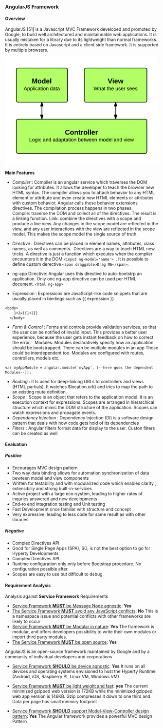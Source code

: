 ### AngularJS Framework 

#### Overview
AngularJS [51] is a Javascript MVC Framework developed and promoted by Google, to build well architectured and maintainnable web applications. 
It is usually mistaken for a library due to its lightweight than normal frameworks. It is entirely based on 
Javascript and a client side framework. It is supported by multiple browsers. 


![Figure @sota-messaging-mvc-angular: AngularJS Framework](mvc_angular.png)


**Main Features**


* *Compiler* : Compiler is an angular service which traverses the DOM looking for attributes. It allows the developer to teach the browser new HTML syntax. The compiler allows you to attach behavior to any HTML element or attribute and even create new HTML elements or attributes with custom behavior. Angular calls these behavior extensions directives.
The compilation process happens in two phases.
Compile: traverse the DOM and collect all of the directives. The result is a linking function.
Link: combine the directives with a scope and produce a live view. Any changes in the scope model are reflected in the view, and any user interactions with the view are reflected in the scope model. This makes the scope model the single source of truth.
* *Directive* : Directives can be placed in element names, attributes, class names, as well as comments.  Directives are a way to teach HTML new tricks.
A directive is just a function which executes when the compiler encounters it in the DOM ```<input ng-model='name'> ```. It is possible to define custom derective
```<span draggable>Drag ME</span>```.

* ng-app Directive: Angular uses this directive to auto-bootstrp an application. Only one ng-app directive can be used per HTML document.
```<html ng-app> ```
* Expression : Expressions are JavaScript-like code snippets that are usually placed in bindings such as {{ expression }}
```
<body>
    1+2={{1+2}}
  </body>

```
* *Form & Control* : Forms and controls provide validation services, so that the user can be notified of invalid input. This provides a better user experience, because the user gets instant feedback on how to correct the error.``
Modules: Modules declaratively specify how an application should be bootstrapped. There can be multiple modules in an app
Those could be interdependent too. Modules are configured with routes, controllers, models etc.

```
var myAppModule = angular.module('myApp', [--here goes the dependent Modules--]);
```

* *Routing* : It Is used for deep-linking URLs to controllers and views (HTML partials). It watches $location.url() and tries to map the path to an existing route definition.
* *Scope* : Scope is an object that refers to the application model. It is an execution context for expressions. Scopes are arranged in hierarchical structure which mimic the DOM structure of the application. 
Scopes can watch expressions and propagate events.
* *Dependency Injection* : Dependency Injection (DI) is a software design pattern that deals with how code gets hold of its dependencies
* *Filters* : Angular filters format data for display to the user. Custon filters can be created as well

#### Evaluation

##### Positive
* Encourages MVC design pattern
* Two way data binding allows for automation synchronization of data bewteen model and view components
* Written for testability and with modularized code which enables clarity , extensibiliy and strong built-in-services
* Active project with a large eco-system, leading to higher rates of inquries answered and new developments
* End-to end integration testing and Unit testing
* Fast Development once familiar with structure and concept
* Very expressive, leading to less code for same result as with other libraries

 ##### Negative
 * Complex Directives API
 * Good for Single Page Apps (SPA), SO, is not the best option to go for Hyperty Developments
 * Complex Directives API
 * Runtime configuration only only before Bootstrap procedure. No configuration possible after.
 * Scopes are easy to use but difficult to debug 
 

#### Requirement Analysis

Analysis against **Service Framework** Requirements

 - [Service Framework **MUST** be Message Node agnostic](https://github.com/reTHINK-project/core-framework/issues/44): **Yes**
 - [The Service Framework **MUST** avoid any JavaScript conflicts](https://github.com/reTHINK-project/core-framework/issues/43): **No**
 This is a namespace issue and potential conflicts with other frameworks are likely to occur 
 - [Service Framework **MUST** be Modular in nature](https://github.com/reTHINK-project/core-framework/issues/42): **Yes**
 The framework is modular, and offers developers possibility to write their own modules or import third party modules.
 - [The Service Framework **MUST** be open source](https://github.com/reTHINK-project/core-framework/issues/39): **Yes**

AngularJS is an open-source framework maintained by Google and by a community of individual developers and corporations 
 - [Service Framework **SHOULD** be device agnostic](https://github.com/reTHINK-project/core-framework/issues/38): **Yes**
 It runs on all devices and operating systems envisioned to host the Hyperty Runtime (Android, iOS, Raspberry PI, Linux VM, Windows VM)
- [Service Framework **MUST** be light weight and fast](https://github.com/reTHINK-project/core-framework/issues/37): **yes**
The current minimized gzipped web version is 172KB while the minimized gzipped web app version is 146KB. Gzip compresses it down to one third and Data per page has small memory footprint

- [Service Framework **SHOULD** support Model-View-Controller design pattern](https://github.com/reTHINK-project/core-framework/issues/36): **Yes**
  The Angular framework provides a powerful MVC design Pattern 
